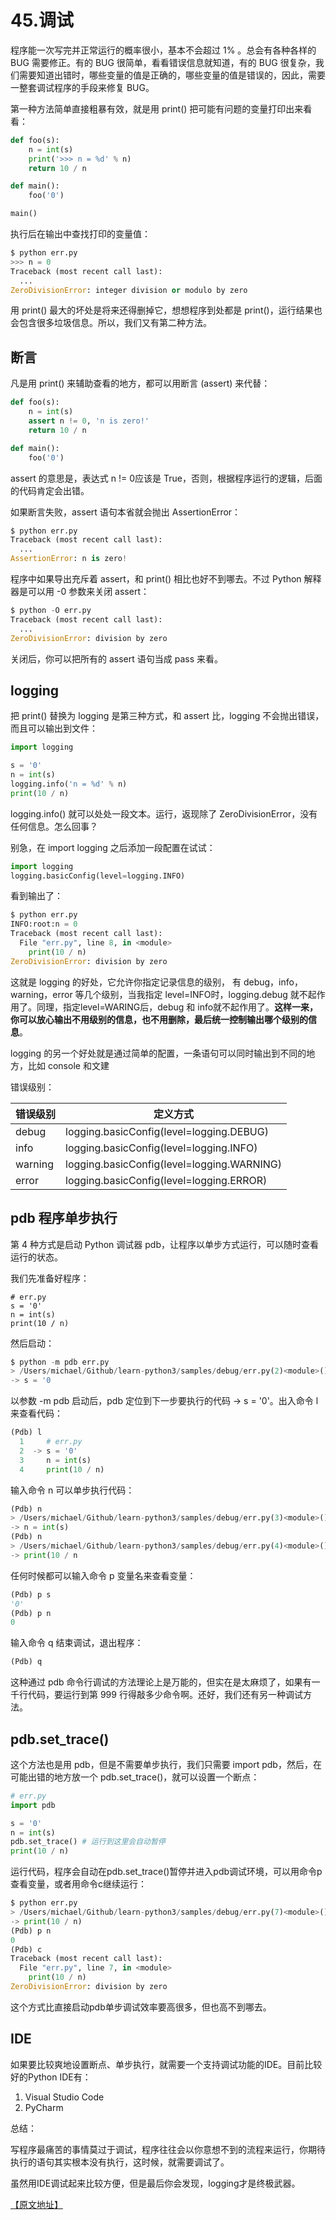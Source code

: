 # 45.调试

程序能一次写完并正常运行的概率很小，基本不会超过 1% 。总会有各种各样的 BUG 需要修正。有的 BUG 很简单，看看错误信息就知道，有的 BUG 很复杂，我们需要知道出错时，哪些变量的值是正确的，哪些变量的值是错误的，因此，需要一整套调试程序的手段来修复 BUG。

第一种方法简单直接粗暴有效，就是用 print() 把可能有问题的变量打印出来看看：

````python
def foo(s):
    n = int(s)
    print('>>> n = %d' % n)
    return 10 / n

def main():
    foo('0')

main()
````

执行后在输出中查找打印的变量值：
````python
$ python err.py
>>> n = 0
Traceback (most recent call last):
  ...
ZeroDivisionError: integer division or modulo by zero
````

用 print() 最大的坏处是将来还得删掉它，想想程序到处都是 print()，运行结果也会包含很多垃圾信息。所以，我们又有第二种方法。

## 断言

凡是用 print() 来辅助查看的地方，都可以用断言 (assert) 来代替：

````python
def foo(s):
    n = int(s)
    assert n != 0, 'n is zero!'
    return 10 / n

def main():
    foo('0')
````

assert 的意思是，表达式 n != 0应该是 True，否则，根据程序运行的逻辑，后面的代码肯定会出错。

如果断言失败，assert 语句本省就会抛出 AssertionError：

````python
$ python err.py
Traceback (most recent call last):
  ...
AssertionError: n is zero!
````

程序中如果导出充斥着 assert，和 print() 相比也好不到哪去。不过 Python 解释器是可以用 -0 参数来关闭 assert：

````python
$ python -O err.py
Traceback (most recent call last):
  ...
ZeroDivisionError: division by zero
````

关闭后，你可以把所有的 assert 语句当成 pass 来看。

## logging

把 print() 替换为 logging 是第三种方式，和 assert 比，logging 不会抛出错误，而且可以输出到文件：

````python
import logging

s = '0'
n = int(s)
logging.info('n = %d' % n)
print(10 / n)
````

logging.info() 就可以处处一段文本。运行，返现除了 ZeroDivisionError，没有任何信息。怎么回事？

别急，在 import logging 之后添加一段配置在试试：

````python
import logging
logging.basicConfig(level=logging.INFO)
````

看到输出了：

````python
$ python err.py
INFO:root:n = 0
Traceback (most recent call last):
  File "err.py", line 8, in <module>
    print(10 / n)
ZeroDivisionError: division by zero
````

这就是 logging 的好处，它允许你指定记录信息的级别， 有 debug，info，warning，error 等几个级别，当我指定 level=INFO时，logging.debug 就不起作用了。同理，指定level=WARING后，debug 和 info就不起作用了。**这样一来，你可以放心输出不用级别的信息，也不用删除，最后统一控制输出哪个级别的信息**。

logging 的另一个好处就是通过简单的配置，一条语句可以同时输出到不同的地方，比如 console 和文建

错误级别：

|错误级别|定义方式|
|------|--------|
|debug|logging.basicConfig(level=logging.DEBUG)|
|info|logging.basicConfig(level=logging.INFO)|
|warning|logging.basicConfig(level=logging.WARNING)|
|error|logging.basicConfig(level=logging.ERROR)|


## pdb 程序单步执行

第 4 种方式是启动 Python 调试器 pdb，让程序以单步方式运行，可以随时查看运行的状态。

我们先准备好程序：
````pyton
# err.py
s = '0'
n = int(s)
print(10 / n)
````

然后启动：
````python
$ python -m pdb err.py
> /Users/michael/Github/learn-python3/samples/debug/err.py(2)<module>()
-> s = '0
````

以参数 -m pdb 启动后，pdb 定位到下一步要执行的代码 -> s = '0'。出入命令 l 来查看代码：

````python
(Pdb) l
  1     # err.py
  2  -> s = '0'
  3     n = int(s)
  4     print(10 / n)
````

输入命令 n 可以单步执行代码：
````python
(Pdb) n
> /Users/michael/Github/learn-python3/samples/debug/err.py(3)<module>()
-> n = int(s)
(Pdb) n
> /Users/michael/Github/learn-python3/samples/debug/err.py(4)<module>()
-> print(10 / n
````

任何时候都可以输入命令 p 变量名来查看变量：
````python
(Pdb) p s
'0'
(Pdb) p n
0
````

输入命令 q 结束调试，退出程序：
````python
(Pdb) q
````

这种通过 pdb 命令行调试的方法理论上是万能的，但实在是太麻烦了，如果有一千行代码，要运行到第 999 行得敲多少命令啊。还好，我们还有另一种调试方法。

## pdb.set_trace()

这个方法也是用 pdb，但是不需要单步执行，我们只需要 import pdb，然后，在可能出错的地方放一个 pdb.set_trace()，就可以设置一个断点：

````python
# err.py
import pdb

s = '0'
n = int(s)
pdb.set_trace() # 运行到这里会自动暂停
print(10 / n)
````

运行代码，程序会自动在pdb.set_trace()暂停并进入pdb调试环境，可以用命令p查看变量，或者用命令c继续运行：

````python
$ python err.py 
> /Users/michael/Github/learn-python3/samples/debug/err.py(7)<module>()
-> print(10 / n)
(Pdb) p n
0
(Pdb) c
Traceback (most recent call last):
  File "err.py", line 7, in <module>
    print(10 / n)
ZeroDivisionError: division by zero
````

这个方式比直接启动pdb单步调试效率要高很多，但也高不到哪去。

## IDE
如果要比较爽地设置断点、单步执行，就需要一个支持调试功能的IDE。目前比较好的Python IDE有：

1. Visual Studio Code
2. PyCharm

总结：

写程序最痛苦的事情莫过于调试，程序往往会以你意想不到的流程来运行，你期待执行的语句其实根本没有执行，这时候，就需要调试了。

虽然用IDE调试起来比较方便，但是最后你会发现，logging才是终极武器。

[【原文地址】](https://www.liaoxuefeng.com/wiki/0014316089557264a6b348958f449949df42a6d3a2e542c000/001431915578556ad30ab3933ae4e82a03ee2e9a4f70871000)
